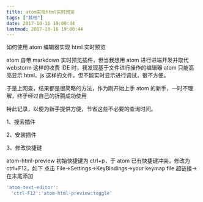 ```yaml
---
title: atom实现html实时预览
tags: ["其他"]
date: 2017-10-16 19:00:44
lastmod: 2017-10-16 19:00:44
---
```


如何使用 atom 编辑器实现 html 实时预览

<!-- more -->

atom 自带 markdown 实时预览插件，但当我想用 atom 进行进端开发并取代 webstorm 这样的收费 IDE 时，我发现基于文件进行操作的编辑器 atom 只能高亮显示 html、js 这样的文件，但不能实时显示进行调试，很不方便。

于是上网查，结果都是很简略的方法，作为刚开始上手 atom 的新手，一时不理解，终于经过自己的折腾成功使用

特此记录，以便为新手提供方便，节省这些不必要的查询时间。

1、搜索插件

2、安装插件

3、修改快捷键

atom-html-preview 初始快捷键为 ctrl+p，于 atom 已有快捷键冲突，修改为 ctrl+F12，如下
点击 File->Settings->KeyBindings->your keymap file 超链接->在末尾添加

```js
'atom-text-editor':
　'ctrl-F12':'atom-html-preview:toggle'
```

